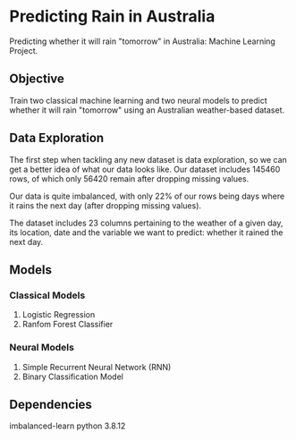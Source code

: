 # Predicting Rain in Australia
Predicting whether it will rain "tomorrow" in Australia: Machine Learning Project.

## Objective
Train two classical machine learning and two neural models to predict whether it will rain "tomorrow" using an Australian weather-based dataset.

## Data Exploration 
The first step when tackling any new dataset is data exploration, so we can get a better idea of what our data looks like. Our dataset includes 145460 rows, of which only 56420 remain after dropping missing values. 

Our data is quite imbalanced, with only 22% of our rows being days where it rains the next day (after dropping missing values).

The dataset includes 23 columns pertaining to the weather of a given day, its location, date and the variable we want to predict: whether it rained the next day. 

## Models
### Classical Models
1. Logistic Regression 
2. Ranfom Forest Classifier

### Neural Models
1. Simple Recurrent Neural Network (RNN)
2. Binary Classification Model

## Dependencies
imbalanced-learn
python 3.8.12
